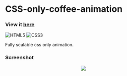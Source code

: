 # CSS-only-coffee-animation

### View it [here](https://guillaumeauger85.github.io/CSS-only-coffee-animation/)

![HTML5](https://img.shields.io/badge/html5-%23E34F26.svg?style=for-the-badge&logo=html5&logoColor=white) ![CSS3](https://img.shields.io/badge/css3-%231572B6.svg?style=for-the-badge&logo=css3&logoColor=white)

Fully scalable css only animation.

### Screenshot

<p align="center">
  <img src="https://user-images.githubusercontent.com/49698792/226994656-7dbfcb35-788a-4e15-a4a6-c35ff9d5f4b1.PNG">
</p>
